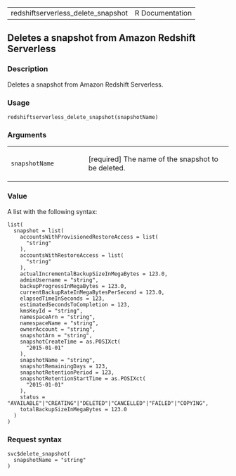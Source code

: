 <table style="width: 100%;">
<tbody>
<tr class="odd">
<td>redshiftserverless_delete_snapshot</td>
<td style="text-align: right;">R Documentation</td>
</tr>
</tbody>
</table>

## Deletes a snapshot from Amazon Redshift Serverless

### Description

Deletes a snapshot from Amazon Redshift Serverless.

### Usage

    redshiftserverless_delete_snapshot(snapshotName)

### Arguments

<table>
<colgroup>
<col style="width: 35%" />
<col style="width: 65%" />
</colgroup>
<tbody>
<tr class="odd">
<td><code
id="redshiftserverless_delete_snapshot_:_snapshotName">snapshotName</code></td>
<td><p>[required] The name of the snapshot to be deleted.</p></td>
</tr>
</tbody>
</table>

### Value

A list with the following syntax:

    list(
      snapshot = list(
        accountsWithProvisionedRestoreAccess = list(
          "string"
        ),
        accountsWithRestoreAccess = list(
          "string"
        ),
        actualIncrementalBackupSizeInMegaBytes = 123.0,
        adminUsername = "string",
        backupProgressInMegaBytes = 123.0,
        currentBackupRateInMegaBytesPerSecond = 123.0,
        elapsedTimeInSeconds = 123,
        estimatedSecondsToCompletion = 123,
        kmsKeyId = "string",
        namespaceArn = "string",
        namespaceName = "string",
        ownerAccount = "string",
        snapshotArn = "string",
        snapshotCreateTime = as.POSIXct(
          "2015-01-01"
        ),
        snapshotName = "string",
        snapshotRemainingDays = 123,
        snapshotRetentionPeriod = 123,
        snapshotRetentionStartTime = as.POSIXct(
          "2015-01-01"
        ),
        status = "AVAILABLE"|"CREATING"|"DELETED"|"CANCELLED"|"FAILED"|"COPYING",
        totalBackupSizeInMegaBytes = 123.0
      )
    )

### Request syntax

    svc$delete_snapshot(
      snapshotName = "string"
    )
